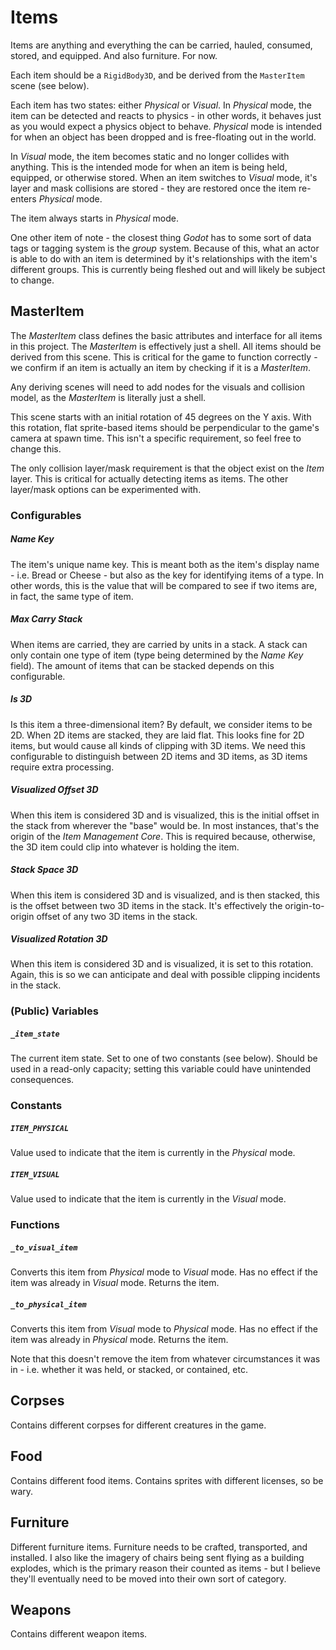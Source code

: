 # Items
Items are anything and everything the can be carried, hauled, consumed, stored, and equipped. And also furniture. For now.

Each item should be a `RigidBody3D`, and be derived from the `MasterItem` scene (see below).

Each item has two states: either *Physical* or *Visual*. In *Physical* mode, the item can be detected and reacts to physics - in other words, it behaves just as you would expect a physics object to behave. *Physical* mode is intended for when an object has been dropped and is free-floating out in the world.

In *Visual* mode, the item becomes static and no longer collides with anything. This is the intended mode for when an item is being held, equipped, or otherwise stored. When an item switches to *Visual* mode, it's layer and mask collisions are stored - they are restored once the item re-enters *Physical* mode.

The item always starts in *Physical* mode.

One other item of note - the closest thing *Godot* has to some sort of data tags or tagging system is the *group* system. Because of this, what an actor is able to do with an item is determined by it's relationships with the item's different groups. This is currently being fleshed out and will likely be subject to change.

## MasterItem
The *MasterItem* class defines the basic attributes and interface for all items in this project. The *MasterItem* is effectively just a shell. All items should be derived from this scene. This is critical for the game to function correctly - we confirm if an item is actually an item by checking if it is a *MasterItem*.

Any deriving scenes will need to add nodes for the visuals and collision model, as the *MasterItem* is literally just a shell.

This scene starts with an initial rotation of 45 degrees on the Y axis. With this rotation, flat sprite-based items should be perpendicular to the game's camera at spawn time. This isn't a specific requirement, so feel free to change this.

The only collision layer/mask requirement is that the object exist on the *Item* layer. This is critical for actually detecting items as items. The other layer/mask options can be experimented with.

### Configurables

##### Name Key
The item's unique name key. This is meant both as the item's display name - i.e. Bread or Cheese - but also as the key for identifying items of a type. In other words, this is the value that will be compared to see if two items are, in fact, the same type of item.

##### Max Carry Stack
When items are carried, they are carried by units in a stack. A stack can only contain one type of item (type being determined by the *Name Key* field). The amount of items that can be stacked depends on this configurable.

##### Is 3D
Is this item a three-dimensional item? By default, we consider items to be 2D. When 2D items are stacked, they are laid flat. This looks fine for 2D items, but would cause all kinds of clipping with 3D items. We need this configurable to distinguish between 2D items and 3D items, as 3D items require extra processing. 

##### Visualized Offset 3D
When this item is considered 3D and is visualized, this is the initial offset in the stack from wherever the "base" would be. In most instances, that's the origin of the *Item Management Core*. This is required because, otherwise, the 3D item could clip into whatever is holding the item.

##### Stack Space 3D
When this item is considered 3D and is visualized, and is then stacked, this is the offset between two 3D items in the stack. It's effectively the origin-to-origin offset of any two 3D items in the stack.

##### Visualized Rotation 3D
When this item is considered 3D and is visualized, it is set to this rotation. Again, this is so we can anticipate and deal with possible clipping incidents in the stack.

### (Public) Variables

##### `_item_state`
The current item state. Set to one of two constants (see below). Should be used in a read-only capacity; setting this variable could have unintended consequences.

### Constants

##### `ITEM_PHYSICAL`
Value used to indicate that the item is currently in the *Physical* mode.

##### `ITEM_VISUAL`
Value used to indicate that the item is currently in the *Visual* mode.

### Functions

##### `_to_visual_item`
Converts this item from *Physical* mode to *Visual* mode. Has no effect if the item was already in *Visual* mode. Returns the item.

##### `_to_physical_item`
Converts this item from *Visual* mode to *Physical* mode. Has no effect if the item was already in *Physical* mode. Returns the item.

Note that this doesn't remove the item from whatever circumstances it was in - i.e. whether it was held, or stacked, or contained, etc.

## Corpses
Contains different corpses for different creatures in the game.

## Food
Contains different food items. Contains sprites with different licenses, so be wary.

## Furniture
Different furniture items. Furniture needs to be crafted, transported, and installed. I also like the imagery of chairs being sent flying as a building explodes, which is the primary reason their counted as items - but I believe they'll eventually need to be moved into their own sort of category.

## Weapons
Contains different weapon items. 